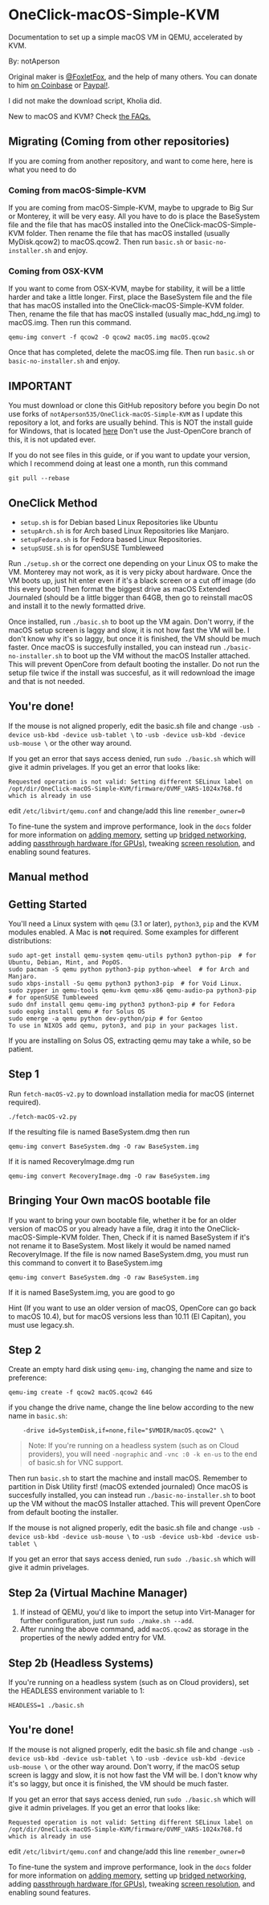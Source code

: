 # OneClick-macOS-Simple-KVM
Documentation to set up a simple macOS VM in QEMU, accelerated by KVM.

By: notAperson

Original maker is [@FoxletFox](https://twitter.com/foxletfox), and the help of many others. You can donate to him [on Coinbase](https://commerce.coinbase.com/checkout/96dc5777-0abf-437d-a9b5-a78ae2c4c227) or [Paypal!](https://www.paypal.com/cgi-bin/webscr?cmd=_donations&business=QFXXKKAB2B9MA&item_name=macOS-Simple-KVM).

I did not make the download script, Kholia did.

New to macOS and KVM? Check [the FAQs.](docs/FAQs.md)

## Migrating (Coming from other repositories)

If you are coming from another repository, and want to come here, here is what you need to do

### Coming from macOS-Simple-KVM

If you are coming from macOS-Simple-KVM, maybe to upgrade to Big Sur or Monterey, it will be very easy. All you have to do is place the BaseSystem file and the file that has macOS installed into the OneClick-macOS-Simple-KVM folder. Then rename the file that has macOS installed (usually MyDisk.qcow2) to macOS.qcow2. Then run `basic.sh` or `basic-no-installer.sh` and enjoy.

### Coming from OSX-KVM

If you want to come from OSX-KVM, maybe for stability, it will be a little harder and take a little longer. First, place the BaseSystem file and the file that has macOS installed into the OneClick-macOS-Simple-KVM folder. Then, rename the file that has macOS installed (usually mac_hdd_ng.img) to macOS.img. Then run this command.
```
qemu-img convert -f qcow2 -O qcow2 macOS.img macOS.qcow2
```
Once that has completed, delete the macOS.img file. Then run `basic.sh` or `basic-no-installer.sh` and enjoy.

## IMPORTANT
You must download or clone this GitHub repository before you begin
Do not use forks of `notAperson535/OneClick-macOS-Simple-KVM` as I update this repository a lot, and forks are usually behind.
This is NOT the install guide for Windows, that is located [here](windows-install.md)
Don't use the Just-OpenCore branch of this, it is not updated ever.

If you do not see files in this guide, or if you want to update your version, which I recommend doing at least one a month, run this command
```
git pull --rebase
```

## OneClick Method
- `setup.sh` is for Debian based Linux Repositories like Ubuntu
- `setupArch.sh` is for Arch based Linux Repositories like Manjaro.
- `setupFedora.sh` is for Fedora based Linux Repositories.
- `setupSUSE.sh` is for openSUSE Tumbleweed

Run `./setup.sh` or the correct one depending on your Linux OS to make the VM. Monterey may not work, as it is very picky about hardware.
Once the VM boots up, just hit enter even if it's a black screen or a cut off image (do this every boot) Then format the biggest drive as macOS Extended Journaled (should be a little bigger than 64GB, then go to reinstall macOS and install it to the newly formatted drive.

Once installed, run `./basic.sh` to boot up the VM again. Don't worry, if the macOS setup screen is laggy and slow, it is not how fast the VM will be. I don't know why it's so laggy, but once it is finished, the VM should be much faster. Once macOS is succesfully installed, you can instead run `./basic-no-installer.sh` to boot up the VM without the macOS Installer attached. This will prevent OpenCore from default booting the installer. Do not run the setup file twice if the install was succesful, as it will redownload the image and that is not needed.

## You're done!

If the mouse is not aligned properly, edit the basic.sh file and change `-usb -device usb-kbd -device usb-tablet \` to `-usb -device usb-kbd -device usb-mouse \` or the other way around.

If you get an error that says access denied, run `sudo ./basic.sh` which will give it admin privelages. If you get an error that looks like: 
```
Requested operation is not valid: Setting different SELinux label on /opt/dir/OneClick-macOS-Simple-KVM/firmware/OVMF_VARS-1024x768.fd which is already in use
```
edit `/etc/libvirt/qemu.conf` and change/add this line `remember_owner=0`

To fine-tune the system and improve performance, look in the `docs` folder for more information on [adding memory](docs/guide-performance.md), setting up [bridged networking](docs/guide-networking.md), adding [passthrough hardware (for GPUs)](docs/guide-passthrough.md), tweaking [screen resolution](docs/guide-screen-resolution.md), and enabling sound features.

## Manual method

## Getting Started
You'll need a Linux system with `qemu` (3.1 or later), `python3`, `pip` and the KVM modules enabled. A Mac is **not** required. Some examples for different distributions:

```
sudo apt-get install qemu-system qemu-utils python3 python-pip  # for Ubuntu, Debian, Mint, and PopOS.
sudo pacman -S qemu python python3-pip python-wheel  # for Arch and Manjaro.
sudo xbps-install -Su qemu python3 python3-pip  # for Void Linux.
sudo zypper in qemu-tools qemu-kvm qemu-x86 qemu-audio-pa python3-pip  # for openSUSE Tumbleweed
sudo dnf install qemu qemu-img python3 python3-pip # for Fedora
sudo eopkg install qemu # for Solus OS
sudo emerge -a qemu python dev-python/pip # for Gentoo
To use in NIXOS add qemu, pyton3, and pip in your packages list.
```

If you are installing on Solus OS, extracting qemu may take a while, so be patient.

## Step 1
Run `fetch-macOS-v2.py` to download installation media for macOS (internet required).
```
./fetch-macOS-v2.py
```
If the resulting file is named BaseSystem.dmg then run 
```
qemu-img convert BaseSystem.dmg -O raw BaseSystem.img
```
If it is named RecoveryImage.dmg run
```
qemu-img convert RecoveryImage.dmg -O raw BaseSystem.img
```

## Bringing Your Own macOS bootable file
If you want to bring your own bootable file, whether it be for an older version of macOS or you already have a file, drag it into the OneClick-macOS-Simple-KVM folder. Then, Check if it is named BaseSystem if it's not rename it to BaseSystem. Most likely it would be named named RecoveryImage.
If the file is now named BaseSystem.dmg, you must run this command to convert it to BaseSystem.img
```
qemu-img convert BaseSystem.dmg -O raw BaseSystem.img
```
If it is named BaseSystem.img, you are good to go

Hint (If you want to use an older version of macOS, OpenCore can go back to macOS 10.4), but for macOS versions less than 10.11 (El Capitan), you must use legacy.sh.

## Step 2
Create an empty hard disk using `qemu-img`, changing the name and size to preference:
```
qemu-img create -f qcow2 macOS.qcow2 64G
```

if you change the drive name, change the line below according to the new name in `basic.sh`:
```
    -drive id=SystemDisk,if=none,file="$VMDIR/macOS.qcow2" \
```
> Note: If you're running on a headless system (such as on Cloud providers), you will need `-nographic` and `-vnc :0 -k en-us` to the end of basic.sh for VNC support.

Then run `basic.sh` to start the machine and install macOS. Remember to partition in Disk Utility first! (macOS extended journaled) Once macOS is succesfully installed, you can instead run `./basic-no-installer.sh` to boot up the VM without the macOS Installer attached. This will prevent OpenCore from default booting the installer.

If the mouse is not aligned properly, edit the basic.sh file and change `-usb -device usb-kbd -device usb-mouse \` to `-usb -device usb-kbd -device usb-tablet \`

If you get an error that says access denied, run `sudo ./basic.sh` which will give it admin privelages.

## Step 2a (Virtual Machine Manager)
1. If instead of QEMU, you'd like to import the setup into Virt-Manager for further configuration, just run `sudo ./make.sh --add`.
2. After running the above command, add `macOS.qcow2` as storage in the properties of the newly added entry for VM.

## Step 2b (Headless Systems)
If you're running on a headless system (such as on Cloud providers), set the HEADLESS environment variable to 1:
```
HEADLESS=1 ./basic.sh
```

## You're done!

If the mouse is not aligned properly, edit the basic.sh file and change `-usb -device usb-kbd -device usb-tablet \` to `-usb -device usb-kbd -device usb-mouse \` or the other way around. Don't worry, if the macOS setup screen is laggy and slow, it is not how fast the VM will be. I don't know why it's so laggy, but once it is finished, the VM should be much faster.

If you get an error that says access denied, run `sudo ./basic.sh` which will give it admin privelages. If you get an error that looks like: 
```
Requested operation is not valid: Setting different SELinux label on /opt/dir/OneClick-macOS-Simple-KVM/firmware/OVMF_VARS-1024x768.fd which is already in use
```
edit `/etc/libvirt/qemu.conf` and change/add this line `remember_owner=0`

To fine-tune the system and improve performance, look in the `docs` folder for more information on [adding memory](docs/guide-performance.md), setting up [bridged networking](docs/guide-networking.md), adding [passthrough hardware (for GPUs)](docs/guide-passthrough.md), tweaking [screen resolution](docs/guide-screen-resolution.md), and enabling sound features.
